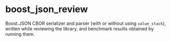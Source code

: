 # boost_json_review

Boost.JSON CBOR serializer and parser (with or without using `value_stack`),
written while reviewing the library, and benchmark results obtained by
running them.
